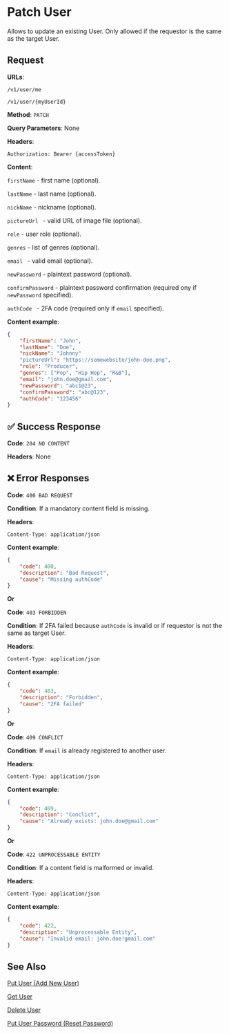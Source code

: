 # Patch User

Allows to update an existing User. Only allowed if the requestor is the same as the target User.


## Request

**URLs**: 

`/v1/user/me`

`/v1/user/{myUserId}`

**Method**: `PATCH`

**Query Parameters**: None

**Headers**:

`Authorization: Bearer {accessToken}`

**Content**:

`firstName` - first name (optional).

`lastName` - last name (optional).

`nickName` - nickname (optional).

`pictureUrl ` - valid URL of image file (optional).

`role` - user role (optional).

`genres` - list of genres (optional).

`email ` - valid email (optional).

`newPassword` - plaintext password (optional).

`confirmPassword` - plaintext password confirmation (required ony if `newPassword` specified).

`authCode ` - 2FA code (required only if `email` specified).

**Content example**:

```json
{
    "firstName": "John",
    "lastName": "Doe",
    "nickName": "Johnny"
    "pictureUrl": "https://somewebsite/john-doe.png",
    "role": "Producer",
    "genres": ["Pop", "Hip Hop", "R&B"],
    "email": "john.doe@gmail.com",
    "newPassword": "abc1@23",
    "confirmPassword": "abc@123",
    "authCode": "123456"
}
```

## ✅ Success Response

**Code**: `204 NO CONTENT`

**Headers**: None

## ❌ Error Responses

**Code**: `400 BAD REQUEST`

**Condition**: If a mandatory content field is missing.

**Headers**:

`Content-Type: application/json`

**Content example**:

```json
{
    "code": 400,
    "description": "Bad Request",
    "cause": "Missing authCode"
}
```
**Or**

**Code**: `403 FORBIDDEN`

**Condition**: If 2FA failed because `authCode` is invalid or if requestor is not the same as target User.

**Headers**:

`Content-Type: application/json`

**Content example**:

```json
{
    "code": 403,
    "description": "Forbidden",
    "cause": "2FA failed"
}
```
**Or**

**Code**: `409 CONFLICT`

**Condition**: If `email` is already registered to another user.

**Headers**:

`Content-Type: application/json`

**Content example**:

```json
{
    "code": 409,
    "description": "Conclict",
    "cause": "Already exists: john.doe@gmail.com"
}
```

**Or**

**Code**: `422 UNPROCESSABLE ENTITY`

**Condition**: If a content field is malformed or invalid.

**Headers**:

`Content-Type: application/json`

**Content example**:

```json
{
    "code": 422,
    "description": "Unprocessable Entity",
    "cause": "Invalid email: john.doe!gmail.com"
}
```
## See Also

[Put User (Add New User)](PutUser.md)

[Get User](GetUser.md)

[Delete User](DeleteUser.md)

[Put User Password (Reset Password)](PutUserPassword.md)
